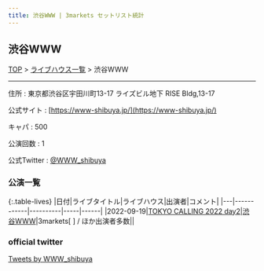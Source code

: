 ```yaml
---
title: 渋谷WWW | 3markets セットリスト統計
---
```

## 渋谷WWW

[TOP](/setlist/) > [ライブハウス一覧](livehouses.html) > 渋谷WWW

___

住所
:    東京都渋谷区宇田川町13-17 ライズビル地下 RISE Bldg,13-17

公式サイト
:    [https://www-shibuya.jp/](https://www-shibuya.jp/)

キャパ
:    500

公演回数
: 1


公式Twitter
: <a href="https://twitter.com/WWW_shibuya">@WWW_shibuya</a>


### 公演一覧

{:.table-lives}
|日付|ライブタイトル|ライブハウス|出演者|コメント|
|---|------------|----------|-----|------|
|<span class="nowrap">2022-09-19</span>|[TOKYO CALLING 2022 day2](live035.html)|[渋谷WWW](livehouse036.html)|3markets[ ] / ほか出演者多数||



### official twitter

<a class="twitter-timeline" href="https://twitter.com/WWW_shibuya?ref_src=twsrc%5Etfw">Tweets by WWW_shibuya</a> <script async src="https://platform.twitter.com/widgets.js" charset="utf-8"></script>